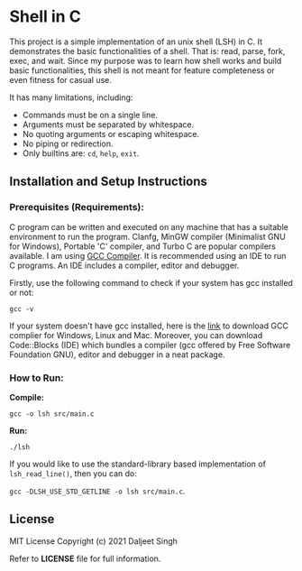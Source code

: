 # Shell in C

This project is a simple implementation of an unix shell (LSH) in C.  It demonstrates the basic functionalities of a shell.
That is: read, parse, fork, exec, and wait. Since my purpose was to learn how shell works and build basic functionalities, this shell is not meant for feature completeness 
or even fitness for casual use. 

It has many limitations, including:

* Commands must be on a single line.
* Arguments must be separated by whitespace.
* No quoting arguments or escaping whitespace.
* No piping or redirection.
* Only builtins are: `cd`, `help`, `exit`.

## Installation and Setup Instructions

### Prerequisites (Requirements):

C program can be written and executed on any machine that has a suitable environment to run the program.
Clanfg, MinGW compiler (Minimalist GNU for Windows), Portable 'C' compiler, and Turbo C are popular compilers available. 
I am using [GCC Compiler](https://gcc.gnu.org).
It is recommended using an IDE to run C programs. An IDE includes a compiler, editor and debugger. 

Firstly, use the following command to check if your system has gcc installed or not:

`gcc -v`

If your system doesn't have gcc installed, here is the [link](https://www.guru99.com/c-gcc-install.html) to download GCC complier for Windows, Linux and Mac. Moreover, you can download Code::Blocks (IDE) which bundles a compiler (gcc offered by Free Software Foundation GNU), editor and debugger in a neat package.

### How to Run:

**Compile:**

`gcc -o lsh src/main.c` 

**Run:** 

`./lsh` 

If you would like to use the standard-library based implementation of `lsh_read_line()`, then
you can do: 

`gcc -DLSH_USE_STD_GETLINE -o lsh src/main.c`.

License
-------

MIT License
Copyright (c) 2021 Daljeet Singh

Refer to **LICENSE** file for full information.
